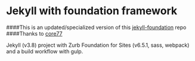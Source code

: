 # Jekyll with foundation framework 

####This is an updated/specialized version of this [jekyll-foundation](https://github.com/Foundation-for-Jekyll-sites/jekyll-foundation) repo
####Thanks to [core77](https://github.com/core77)

Jekyll (v3.8) project with Zurb Foundation for Sites (v6.5.1, sass, webpack) and a build workflow with gulp.

